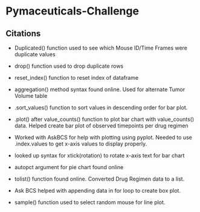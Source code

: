 # Pymaceuticals-Challenge

## Citations

- Duplicated() function used to see which Mouse ID/Time Frames were duplicate values

- drop() function used to drop duplicate rows

- reset_index() function to reset index of dataframe

- aggregation() method syntax found online. Used for alternate Tumor Volume table

- .sort_values() function to sort values in descending order for bar plot.

- .plot() after value_counts() function to plot bar chart with value_counts() data. Helped create bar plot of observed timepoints per drug regimen

- Worked with AskBCS for help with plotting using pyplot. Needed to use .index.values to get x-axis values to display properly.

- looked up syntax for xtick(rotation) to rotate x-axis text for bar chart

- autopct argument for pie chart found online

- tolist() function found online. Converted Drug Regimen data to a list.

- Ask BCS helped with appending data in for loop to create box plot.

- sample() function used to select random mouse for line plot.
